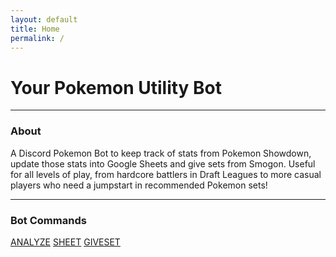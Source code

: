 ```yaml
---
layout: default
title: Home
permalink: /
---
```


# Your Pokemon Utility Bot

<hr class="line">

### About

A Discord Pokemon Bot to keep track of stats from Pokemon Showdown, update those stats into Google Sheets and give sets from Smogon. Useful for all levels of play, from hardcore battlers in Draft Leagues to more casual players who need a jumpstart in recommended Pokemon sets!

<hr class="line">

### Bot Commands

<div class="commands">
  <a href="https://clodbot.com/analyze" class="command">ANALYZE</a>
  <a href="https://clodbot.com/sheet" class="command">SHEET</a>
  <a href="https://clodbot.com/giveset" class="command">GIVESET</a>
</div>
